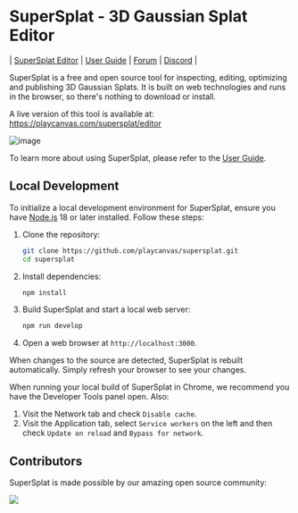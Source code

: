 # SuperSplat - 3D Gaussian Splat Editor

| [SuperSplat Editor](https://playcanvas.com/supersplat/editor) | [User Guide](https://github.com/playcanvas/supersplat/wiki) | [Forum](https://forum.playcanvas.com/) | [Discord](https://discord.gg/RSaMRzg) |

SuperSplat is a free and open source tool for inspecting, editing, optimizing and publishing 3D Gaussian Splats. It is built on web technologies and runs in the browser, so there's nothing to download or install.

A live version of this tool is available at: https://playcanvas.com/supersplat/editor

![image](https://github.com/user-attachments/assets/b6cbb5cc-d3cc-4385-8c71-ab2807fd4fba)

To learn more about using SuperSplat, please refer to the [User Guide](https://github.com/playcanvas/supersplat/wiki).

## Local Development

To initialize a local development environment for SuperSplat, ensure you have [Node.js](https://nodejs.org/) 18 or later installed. Follow these steps:

1. Clone the repository:

   ```sh
   git clone https://github.com/playcanvas/supersplat.git
   cd supersplat
   ```

2. Install dependencies:

   ```sh
   npm install
   ```

3. Build SuperSplat and start a local web server:

   ```sh
   npm run develop
   ```

4. Open a web browser at `http://localhost:3000`.

When changes to the source are detected, SuperSplat is rebuilt automatically. Simply refresh your browser to see your changes.

When running your local build of SuperSplat in Chrome, we recommend you have the Developer Tools panel open. Also:

1. Visit the Network tab and check `Disable cache`.
2. Visit the Application tab, select `Service workers` on the left and then check `Update on reload` and `Bypass for network`. 

## Contributors

SuperSplat is made possible by our amazing open source community:

<a href="https://github.com/playcanvas/supersplat/graphs/contributors">
  <img src="https://contrib.rocks/image?repo=playcanvas/supersplat" />
</a>
